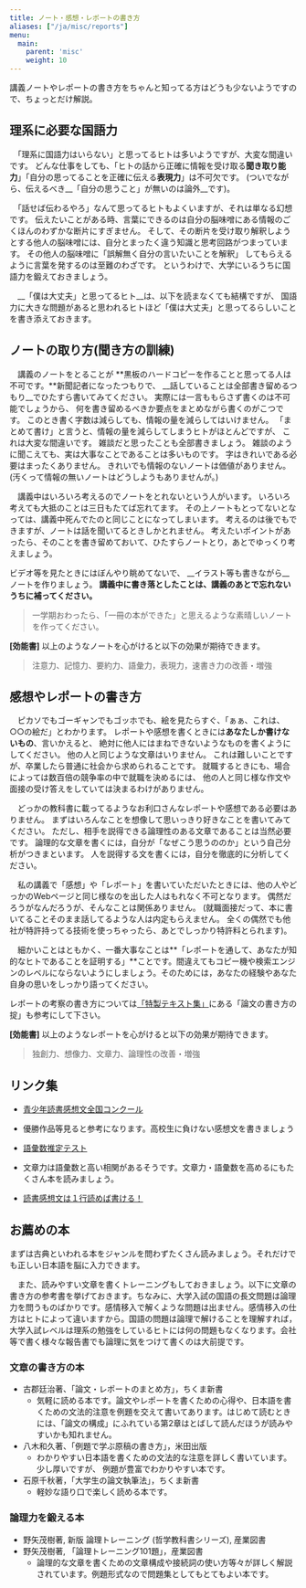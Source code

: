```yaml
---
title: ノート・感想・レポートの書き方
aliases: ["/ja/misc/reports"]
menu:
  main:
    parent: 'misc'
    weight: 10
---
```


講義ノートやレポートの書き方をちゃんと知ってる方はどうも少ないようですので、ちょっとだけ解説。

## 理系に必要な国語力
　「理系に国語力はいらない」と思ってるヒトは多いようですが、大変な間違いです。
どんな仕事をしても、「ヒトの話から正確に情報を受け取る**聞き取り能力**」「自分の思ってることを正確に伝える**表現力**」は不可欠です。
(ついでながら、伝えるべき__「自分の思うこと」が無いのは論外__です)。

　「話せば伝わるやろ」なんて思ってるヒトもよくいますが、それは単なる幻想です。
伝えたいことがある時、言葉にできるのは自分の脳味噌にある情報のごくほんのわずかな断片にすぎません。
そして、その断片を受け取り解釈しようとする他人の脳味噌には、自分とまったく違う知識と思考回路がつまっています。
その他人の脳味噌に「誤解無く自分の言いたいことを解釈」
してもらえるように言葉を発するのは至難のわざです。
というわけで、大学にいるうちに国語力を鍛えておきましょう。

　__「僕は大丈夫」と思ってるヒト__は、以下を読まなくても結構ですが、
国語力に大きな問題があると思われるヒトほど「僕は大丈夫」と思ってるらしいことを書き添えておきます。

## ノートの取り方(聞き方の訓練)

　講義のノートをとることが
**黒板のハードコピーを作ることと思ってる人は不可です。**新聞記者になったつもりで、
__話していることは全部書き留めるつもり__でひたすら書いてみてください。
実際には一言ももらさず書くのは不可能でしょうから、
何を書き留めるべきか要点をまとめながら書くのがこつです。
このとき書く字数は減らしても、情報の量を減らしてはいけません。
「まとめて書け」と言うと、情報の量を減らしてしまうヒトがほとんどですが、
これは大変な間違いです。
雑談だと思ったことも全部書きましょう。
雑談のように聞こえても、実は大事なことであることは多いものです。
字はきれいである必要はまったくありません。
きれいでも情報のないノートは価値がありません。
(汚くって情報の無いノートはどうしようもありませんが。)

　講義中はいろいろ考えるのでノートをとれないという人がいます。
いろいろ考えても大抵のことは三日もたてば忘れてます。
その上ノートもとってないとなっては、講義中死んでたのと同じことになってしまいます。
考えるのは後でもできますが、ノートは話を聞いてるときしかとれません。
考えたいポイントがあったら、そのことを書き留めておいて、ひたすらノートとり，あとでゆっくり考えましょう。

 ビデオ等を見たときにはぼんやり眺めてないで、
__イラスト等も書きながら__ノートを作りましょう。
**講義中に書き落としたことは、講義のあとで忘れないうちに補ってください。**

> 一学期おわったら、「一冊の本ができた」と思えるような素晴しいノートを作ってください。


**[効能書]** 以上のようなノートを心がけると以下の効果が期待できます。

> 注意力、記憶力、要約力、語彙力，表現力，速書き力の改善・増強

## 感想やレポートの書き方

　ピカソでもゴーギャンでもゴッホでも、絵を見たらすぐ、「ぁぁ、これは、○○の絵だ」とわかります。
レポートや感想を書くときには**あなたしか書けないもの**、言いかえると、
絶対に他人にはまねできないようなものを書くようにしてください。
他の人と同じような文章はいりません。
これは難しいことですが、卒業したら普通に社会から求められることです。
就職するときにも、場合によっては数百倍の競争率の中で就職を決めるには、
他の人と同じ様な作文や面接の受け答えをしていては決まるわけがありません。

　どっかの教科書に載ってるようなお利口さんなレポートや感想である必要はありません。
まずはいろんなことを想像して思いっきり好きなことを書いてみてください。
ただし、相手を説得できる論理性のある文章であることは当然必要です。
論理的な文章を書くには，自分が「なぜこう思うののか」という自己分析がつきまといます。
人を説得する文を書くには，自分を徹底的に分析してください。

　私の講義で「感想」や「レポート」を書いていただいたときには、他の人やどっかのWebページと同じ様なのを出した人はもれなく不可となります。
偶然だろうがなんだろうが、そんなことは関係ありません。
(就職面接だって、本に書いてることそのまま話してるような人は内定もらえません。
全くの偶然でも他社が特許持ってる技術を使っちゃったら、あとでしっかり特許料とられます)。

　細かいことはともかく、一番大事なことは**「レポートを通して、あなたが知的なヒトであることを証明する」**ことです。間違えてもコピー機や検索エンジンのレベルにならないようにしましょう。そのためには，あなたの経験やあなた自身の思いをしっかり語ってください。

レポートの考察の書き方については[「特製テキスト集」](/misc/texts)にある「論文の書き方の掟」も参考にして下さい。

**[効能書]** 以上のようなレポートを心がけると以下の効果が期待できます。

> 独創力、想像力、文章力、論理性の改善・増強

## リンク集
- [青少年読書感想文全国コンクール](http://www.dokusyokansoubun.jp/)
 + 優勝作品等見ると参考になります。高校生に負けない感想文を書きましょう
- [語彙数推定テスト](http://www.kecl.ntt.co.jp/icl/mtg/goitokusei/goi-test.html)
 + 文章力は語彙数と高い相関があるそうです。文章力・語彙数を高めるにもたくさん本を読みましょう。
- [読書感想文は１行読めば書ける！](http://www.ne.jp/asahi/ymgs/hon/index03_kansou.htm)


## お薦めの本

まずは古典といわれる本をジャンルを問わずたくさん読みましょう。それだけでも正しい日本語を脳に入力できます。

　また、読みやすい文章を書くトレーニングもしておきましょう。以下に文章の書き方の参考書を挙げておきます。ちなみに、大学入試の国語の長文問題は論理力を問うものばかりです。感情移入で解くような問題は出ません。感情移入の仕方はヒトによって違いますから。国語の問題は論理で解けることを理解すれば，大学入試レベルは理系の勉強をしているヒトには何の問題もなくなります。会社等で書く様々な報告書でも論理に気をつけて書くのは大前提です。

### 文章の書き方の本

- 古郡廷治著、「論文・レポートのまとめ方」，ちくま新書
	- 気軽に読める本です。論文やレポートを書くための心得や、日本語を書くための文法的注意を例題を交えて書いてあります。はじめて読むときには、「論文の構成」にふれている第2章はとばして読んだほうが読みやすいかも知れません。
- 八木和久著、「例題で学ぶ原稿の書き方」，米田出版
	- わかりやすい日本語を書くための文法的な注意を詳しく書いています。少し厚いですが、 例題が豊富でわかりやすい本です。
- 石原千秋著，「大学生の論文執筆法」，ちくま新書
	- 軽妙な語り口で楽しく読める本です。

### 論理力を鍛える本

- 野矢茂樹著, 新版 論理トレーニング (哲学教科書シリーズ), 産業図書
- 野矢茂樹著, 「論理トレーニング101題」，産業図書
	- 論理的な文章を書くための文章構成や接続詞の使い方等々が詳しく解説されています。例題形式なので問題集としてもとてもよい本です。
